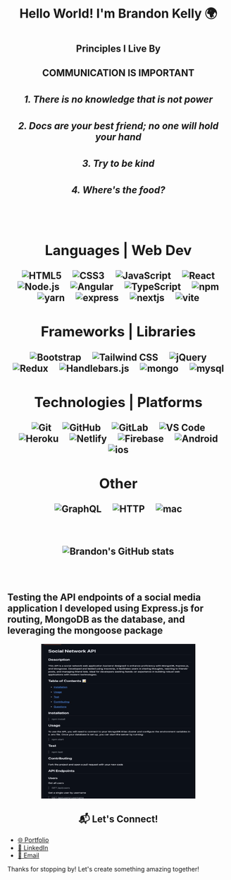 <div style="text-align: center;">
<h1>Hello World! I'm Brandon Kelly 🌍<h1>
</div>

<h2 style="text-align: center">Principles I Live By<h2>

<div style="text-align: center;">
  <h5<strong>COMMUNICATION IS IMPORTANT</strong><h5>
  <h5>1. There is no knowledge that is not power</h5>
  <h5>2. Docs are your best friend; no one will hold your hand</h5>
  <h5>3. Try to be kind</h5>
  <h5>4. Where's the food?</h5>
</div></br>

<div style="text-align: center;">
  <h2>Languages | Web Dev</h2>
</div>

<div style="text-align: center;">
  <p>
    <img src="https://cdn.jsdelivr.net/gh/devicons/devicon/icons/html5/html5-original.svg" alt="HTML5" width="50" height="50" style="margin: 0 10px;"/>
    <img src="https://cdn.jsdelivr.net/gh/devicons/devicon/icons/css3/css3-original.svg" alt="CSS3" width="50" height="50" style="margin: 0 10px;"/>
    <img src="https://cdn.jsdelivr.net/gh/devicons/devicon/icons/javascript/javascript-original.svg" alt="JavaScript" width="50" height="50" style="margin: 0 10px;"/>
    <img src="https://cdn.jsdelivr.net/gh/devicons/devicon/icons/react/react-original.svg" alt="React" width="50" height="50" style="margin: 0 10px;"/>
    <img src="https://user-images.githubusercontent.com/25181517/183568594-85e280a7-0d7e-4d1a-9028-c8c2209e073c.png" alt="Node.js" width="50" height="50" style="margin: 0 10px;"/>
    <img src="https://user-images.githubusercontent.com/25181517/183890595-779a7e64-3f43-4634-bad2-eceef4e80268.png" alt="Angular" width="50" height="50" style="margin: 0 10px;"/>
    <img src="https://user-images.githubusercontent.com/25181517/183890598-19a0ac2d-e88a-4005-a8df-1ee36782fde1.png" alt="TypeScript" width="50" height="50" style="margin: 0 10px;"/>
    <img src="https://user-images.githubusercontent.com/25181517/121401671-49102800-c959-11eb-9f6f-74d49a5e1774.png" alt="npm" width="50" height="50" style="margin: 0 10px;"/>
    <img src="https://user-images.githubusercontent.com/25181517/183049794-a3dfaddd-22ee-4ffe-b0b4-549ccd4879f9.png" alt="yarn" width="50" height="50" style="margin: 0 10px;"/>
    <img src="https://user-images.githubusercontent.com/25181517/183859966-a3462d8d-1bc7-4880-b353-e2cbed900ed6.png" alt="express" width="50" height="50" style="margin: 0 10px;"/>
    <img src="https://github.com/marwin1991/profile-technology-icons/assets/136815194/5f8c622c-c217-4649-b0a9-7e0ee24bd704" alt="nextjs" width="50" height="50" style="margin: 0 10px;"/>
    <img src="https://github-production-user-asset-6210df.s3.amazonaws.com/62091613/261395532-b40892ef-efb8-4b0e-a6b5-d1cfc2f3fc35.png" alt="vite" width="50" height="50" style="margin: 0 10px;"/>
  </p>
</div>

<div style="text-align: center;">
  <h2>Frameworks | Libraries</h2>
</div>

<div style="text-align: center;">
  <p>
    <img src="https://cdn.jsdelivr.net/gh/devicons/devicon/icons/bootstrap/bootstrap-original.svg" alt="Bootstrap" width="50" height="50" style="margin: 0 10px;"/>
    <img src="https://user-images.githubusercontent.com/25181517/202896760-337261ed-ee92-4979-84c4-d4b829c7355d.png" alt="Tailwind CSS" width="50" height="50" style="margin: 0 10px;"/>
    <img src="https://cdn.jsdelivr.net/gh/devicons/devicon/icons/jquery/jquery-original.svg" alt="jQuery" width="50" height="50" style="margin: 0 10px;"/>
    <img src="https://cdn.jsdelivr.net/gh/devicons/devicon/icons/redux/redux-original.svg" alt="Redux" width="50" height="50" style="margin: 0 10px;"/>
    <img src="https://cdn.jsdelivr.net/gh/devicons/devicon/icons/handlebars/handlebars-original.svg" alt="Handlebars.js" width="50" height="50" style="margin: 0 10px;"/>
    <img src="https://user-images.githubusercontent.com/25181517/182884177-d48a8579-2cd0-447a-b9a6-ffc7cb02560e.png" alt="mongo" width="50" height="50" style="margin: 0 10px;"/>
    <img src="https://user-images.githubusercontent.com/25181517/183896128-ec99105a-ec1a-4d85-b08b-1aa1620b2046.png" alt="mysql" width="50" height="50" style="margin: 0 10px;"/>
  </p>
</div>

<div style="text-align: center;">
  <h2>Technologies | Platforms</h2>
</div>

<div style="text-align: center;">
  <p>
    <img src="https://cdn.jsdelivr.net/gh/devicons/devicon/icons/git/git-original.svg" alt="Git" width="50" height="50" style="margin: 0 10px;"/>
    <img src="https://cdn.jsdelivr.net/gh/devicons/devicon/icons/github/github-original.svg" alt="GitHub" width="50" height="50" style="margin: 0 10px;"/>
    <img src="https://user-images.githubusercontent.com/25181517/192108376-c675d39b-90f6-4073-bde6-5a9291644657.png" alt="GitLab" width="50" height="50" style="margin: 0 10px;"/>
    <img src="https://cdn.jsdelivr.net/gh/devicons/devicon/icons/vscode/vscode-original.svg" alt="VS Code" width="50" height="50" style="margin: 0 10px;"/>
    <img src="https://cdn.jsdelivr.net/gh/devicons/devicon/icons/heroku/heroku-original.svg" alt="Heroku" width="50" height="50" style="margin: 0 10px;"/>
    <img src="https://cdn.jsdelivr.net/gh/devicons/devicon/icons/netlify/netlify-original.svg" alt="Netlify" width="50" height="50" style="margin: 0 10px;"/>
    <img src="https://cdn.jsdelivr.net/gh/devicons/devicon/icons/firebase/firebase-plain.svg" alt="Firebase" width="50" height="50" style="margin: 0 10px;"/>
    <img src="https://user-images.githubusercontent.com/25181517/117269608-b7dcfb80-ae58-11eb-8e66-6cc8753553f0.png" alt="Android" width="50" height="50" style="margin: 0 10px;"/>
    <img src="https://user-images.githubusercontent.com/25181517/121406611-a8246b80-c95e-11eb-9b11-b771486377f6.png" alt="ios" width="50" height="50" style="margin: 0 10px;"/>
  </p>
</div>

<div style="text-align: center;">
  <h2>Other</h2>
</div>

<div style="text-align: center;">
  <p>
    <img src="https://cdn.jsdelivr.net/gh/devicons/devicon/icons/graphql/graphql-plain.svg" alt="GraphQL" width="50" height="50" style="margin: 0 10px;"/>
    <img src="https://user-images.githubusercontent.com/25181517/192107854-765620d7-f909-4953-a6da-36e1ef69eea6.png" alt="HTTP" width="50" height="50" style="margin: 0 10px;"/>
    <img src="https://user-images.githubusercontent.com/25181517/186884152-ae609cca-8cf1-4175-8d60-1ce1fa078ca2.png" alt="mac" width="50" height="50" style="margin: 0 10px;"/>
  </p>
</div> <br /><br>

<div style="text-align: center;">
  <img src="https://github-readme-stats.vercel.app/api?username=bkness&show_icons=true&theme=radical" alt="Brandon's GitHub stats" />
</div></br> <br>

## Testing the API endpoints of a social media application I developed using Express.js for routing, MongoDB as the database, and leveraging the mongoose package

<div style="text-align: center;">
<a href="https://youtu.be/g3LsVPTANH0">
    <img src="image-1.png" alt="Watch the video" height="350" width="350">
</a>
</div>

<h2 style="text-align: center;">
📬 Let's Connect!
</h2>

- [🌐 Portfolio](https://brandon-kellys-portfolio.netlify.app/)
- [💼 LinkedIn](https://www.linkedin.com/in/brandon-kelly-367b3730b//)
- [📧 Email](mailto:your.email@example.com)

Thanks for stopping by! Let's create something amazing together!

